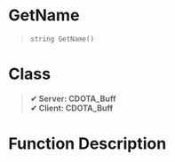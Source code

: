 # GetName
> `string GetName()`
# Class
> __✔ Server: CDOTA_Buff__  
> __✔ Client: CDOTA_Buff__  
# Function Description

